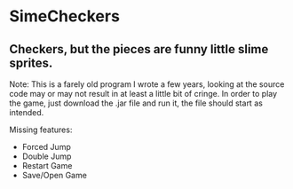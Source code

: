 # SimeCheckers
Checkers, but the pieces are funny little slime sprites.
----
Note: This is a farely old program I wrote a few years, looking at the source code may or may not result in at least a little bit of cringe.
In order to play the game, just download the .jar file and run it, the file should start as intended.

Missing features:
* Forced Jump
* Double Jump
* Restart Game
* Save/Open Game
